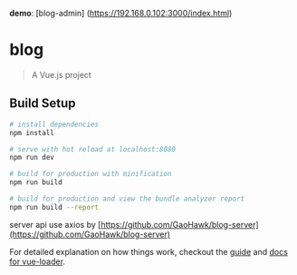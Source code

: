 
**demo**: [blog-admin]
(https://192.168.0.102:3000/index.html)

# blog

> A Vue.js project

## Build Setup

``` bash
# install dependencies
npm install

# serve with hot reload at localhost:8080
npm run dev

# build for production with minification
npm run build

# build for production and view the bundle analyzer report
npm run build --report
```

server api use axios by  [https://github.com/GaoHawk/blog-server](https://github.com/GaoHawk/blog-server)

For detailed explanation on how things work, checkout the [guide](http://vuejs-templates.github.io/webpack/) and [docs for vue-loader](http://vuejs.github.io/vue-loader).
